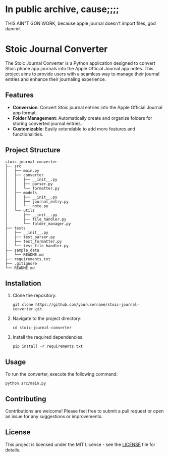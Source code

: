 # In public archive, cause;;;;

THIS AIN"T GON WORK, because apple journal doesn't import files, god dammit

# Stoic Journal Converter

The Stoic Journal Converter is a Python application designed to convert Stoic phone app journals into the Apple Official Journal app notes. This project aims to provide users with a seamless way to manage their journal entries and enhance their journaling experience.

## Features

- **Conversion**: Convert Stoic journal entries into the Apple Official Journal app format.
- **Folder Management**: Automatically create and organize folders for storing converted journal entries.
- **Customizable**: Easily extendable to add more features and functionalities.

## Project Structure

```
stoic-journal-converter
├── src
│   ├── main.py
│   ├── converter
│   │   ├── __init__.py
│   │   ├── parser.py
│   │   └── formatter.py
│   ├── models
│   │   ├── __init__.py
│   │   ├── journal_entry.py
│   │   └── note.py
│   └── utils
│       ├── __init__.py
│       ├── file_handler.py
│       └── folder_manager.py
├── tests
│   ├── __init__.py
│   ├── test_parser.py
│   ├── test_formatter.py
│   └── test_file_handler.py
├── sample_data
│   └── README.md
├── requirements.txt
├── .gitignore
└── README.md
```

## Installation

1. Clone the repository:
   ```
   git clone https://github.com/yourusername/stoic-journal-converter.git
   ```
2. Navigate to the project directory:
   ```
   cd stoic-journal-converter
   ```
3. Install the required dependencies:
   ```
   pip install -r requirements.txt
   ```

## Usage

To run the converter, execute the following command:
```
python src/main.py
```

## Contributing

Contributions are welcome! Please feel free to submit a pull request or open an issue for any suggestions or improvements.

## License

This project is licensed under the MIT License - see the [LICENSE](LICENSE) file for details.
